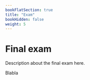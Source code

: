 ```yaml
---
bookFlatSection: true
title: "Exam"
bookHidden: false
weight: 5
---
```


# Final exam

Description about the final exam here.

Blabla
